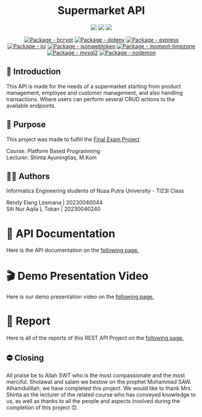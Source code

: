 <h1 align="center"> Supermarket API </h1>
<p align="center">
    <a href="https://www.npmjs.com/package/node"><img src="https://img.shields.io/badge/Node.js-43853D?style=for-the-badge&logo=node.js&logoColor=white"></a>
    <a href="https://www.npmjs.com/package/express"><img src="https://img.shields.io/badge/Express.js-404D59?style=for-the-badge"></a>
    <a href="https://www.mysql.com"><img src="https://img.shields.io/badge/MySQL-white?style=for-the-badge&logo=MySQL"></a>
</p>
<p align="center">
    <a href="https://www.npmjs.com/package/bcrypt"><img src="https://img.shields.io/github/package-json/dependency-version/rendyelang/Supermarket-API/bcrypt" alt="Package - bcrypt"></a>
    <a href="https://www.npmjs.com/package/dotenv"><img src="https://img.shields.io/github/package-json/dependency-version/rendyelang/Supermarket-API/dotenv" alt="Package - dotenv"></a>
    <a href="https://www.npmjs.com/package/express"><img src="https://img.shields.io/github/package-json/dependency-version/rendyelang/Supermarket-API/express" alt="Package - express"></a>
    <a href="https://www.npmjs.com/package/joi"><img src="https://img.shields.io/github/package-json/dependency-version/rendyelang/Supermarket-API/joi" alt="Package - joi"></a>
    <a href="https://www.npmjs.com/package/jsonwebtoken"><img src="https://img.shields.io/github/package-json/dependency-version/rendyelang/Supermarket-API/jsonwebtoken" alt="Package - jsonwebtoken"></a>
    <a href="https://www.npmjs.com/package/moment-timezone"><img src="https://img.shields.io/github/package-json/dependency-version/rendyelang/Supermarket-API/moment-timezone" alt="Package - moment-timezone"></a>
    <a href="https://www.npmjs.com/package/mysql2"><img src="https://img.shields.io/github/package-json/dependency-version/rendyelang/Supermarket-API/mysql2" alt="Package - mysql2"></a>
    <a href="https://www.npmjs.com/package/nodemon"><img src="https://img.shields.io/github/package-json/dependency-version/rendyelang/Supermarket-API/nodemon" alt="Package - nodemon"></a>
</p>

## 🚩 Introduction

This API is made for the needs of a supermarket starting from product management, employee and customer management, and also handling transactions. Where users can perform several CRUD actions to the available endpoints.

## 🎯 Purpose

This project was made to fulfill the [Final Exam Project](https://drive.google.com/file/d/1EJCHtf_zDMsSAKApAVzS6uCg-Xq_ObLW/view)

Course: Platform Based Programming  
Lecturer: Shinta Ayuningtias, M.Kom

## ✍🏻 Authors

Informatics Engineering students of Nusa Putra University - TI23I Class

Rendy Elang Lesmana | 20230040044  
Siti Nur Aqila L Tokan | 20230040240

# 📜 API Documentation

Here is the API documentation on the [following page.](https://documenter.getpostman.com/view/29015041/2sAYX3riat)

# 🎬 Demo Presentation Video

Here is our demo presentation video on the [following page.]()

# 📢 Report

Here is all of the reports of this REST API Project on the [following page.](./reports/REPORT.md)

## ⛔ Closing

All praise be to Allah SWT who is the most compassionate and the most merciful. Sholawat and salam we bestow on the prophet Muhammad SAW. Alhamdulillah, we have completed this project. We would like to thank Mrs. Shinta as the lecturer of the related course who has conveyed knowledge to us, as well as thanks to all the people and aspects involved during the completion of this project 😊.
